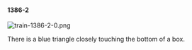 #### 1386-2
![train-1386-2-0.png](https://github.com/lil-lab/nlvr/raw/master/nlvr/train/images/59/train-1386-2-0.png "train-1386-2-0.png")

There is a blue triangle closely touching the bottom of a box.